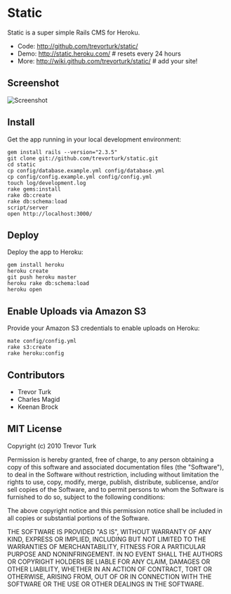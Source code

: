 Static
======

Static is a super simple Rails CMS for Heroku.

- Code: <http://github.com/trevorturk/static/>
- Demo: <http://static.heroku.com/> # resets every 24 hours
- More: <http://wiki.github.com/trevorturk/static/> # add your site!


Screenshot
----------

![Screenshot](http://s3.amazonaws.com/almosteffortless/static.png)


Install
-------

Get the app running in your local development environment:
    
    gem install rails --version="2.3.5"
    git clone git://github.com/trevorturk/static.git
    cd static
    cp config/database.example.yml config/database.yml
    cp config/config.example.yml config/config.yml
    touch log/development.log
    rake gems:install
    rake db:create
    rake db:schema:load
    script/server
    open http://localhost:3000/


Deploy
------

Deploy the app to Heroku:

    gem install heroku
    heroku create
    git push heroku master
    heroku rake db:schema:load
    heroku open


Enable Uploads via Amazon S3
----------------------------

Provide your Amazon S3 credentials to enable uploads on Heroku:

    mate config/config.yml
    rake s3:create
    rake heroku:config


Contributors
------------

- Trevor Turk
- Charles Magid
- Keenan Brock


MIT License
-----------

Copyright (c) 2010 Trevor Turk

Permission is hereby granted, free of charge, to any person
obtaining a copy of this software and associated documentation
files (the "Software"), to deal in the Software without
restriction, including without limitation the rights to use,
copy, modify, merge, publish, distribute, sublicense, and/or sell
copies of the Software, and to permit persons to whom the
Software is furnished to do so, subject to the following
conditions:

The above copyright notice and this permission notice shall be
included in all copies or substantial portions of the Software.

THE SOFTWARE IS PROVIDED "AS IS", WITHOUT WARRANTY OF ANY KIND,
EXPRESS OR IMPLIED, INCLUDING BUT NOT LIMITED TO THE WARRANTIES
OF MERCHANTABILITY, FITNESS FOR A PARTICULAR PURPOSE AND
NONINFRINGEMENT. IN NO EVENT SHALL THE AUTHORS OR COPYRIGHT
HOLDERS BE LIABLE FOR ANY CLAIM, DAMAGES OR OTHER LIABILITY,
WHETHER IN AN ACTION OF CONTRACT, TORT OR OTHERWISE, ARISING
FROM, OUT OF OR IN CONNECTION WITH THE SOFTWARE OR THE USE OR
OTHER DEALINGS IN THE SOFTWARE.